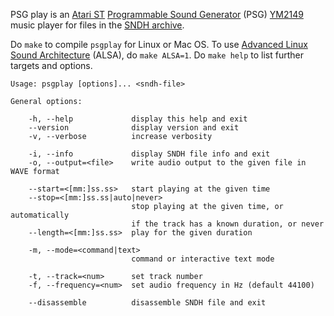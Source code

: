 PSG play is an [Atari ST](https://en.wikipedia.org/wiki/Atari_ST)
[Programmable Sound Generator](https://en.wikipedia.org/wiki/Programmable_sound_generator) (PSG)
[YM2149](https://en.wikipedia.org/wiki/General_Instrument_AY-3-8910) music
player for files in the [SNDH archive](http://sndh.atari.org/).

Do `make` to compile `psgplay` for Linux or Mac OS. To use
[Advanced Linux Sound Architecture](https://en.wikipedia.org/wiki/Advanced_Linux_Sound_Architecture)
(ALSA), do `make ALSA=1`. Do `make help` to list further targets and options.

```
Usage: psgplay [options]... <sndh-file>

General options:

    -h, --help             display this help and exit
    --version              display version and exit
    -v, --verbose          increase verbosity

    -i, --info             display SNDH file info and exit
    -o, --output=<file>    write audio output to the given file in WAVE format

    --start=<[mm:]ss.ss>   start playing at the given time
    --stop=<[mm:]ss.ss|auto|never>
                           stop playing at the given time, or automatically
                           if the track has a known duration, or never
    --length=<[mm:]ss.ss>  play for the given duration

    -m, --mode=<command|text>
                           command or interactive text mode

    -t, --track=<num>      set track number
    -f, --frequency=<num>  set audio frequency in Hz (default 44100)

    --disassemble          disassemble SNDH file and exit
```
